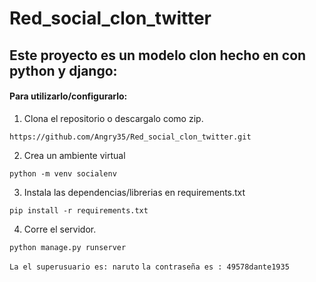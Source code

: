 # Red_social_clon_twitter
## Este proyecto es un modelo clon hecho en con python y django: 

#### Para utilizarlo/configurarlo:

1. Clona el repositorio o descargalo como zip.

```https://github.com/Angry35/Red_social_clon_twitter.git```


2. Crea un ambiente virtual 

```python -m venv socialenv```


3. Instala las dependencias/librerias en requirements.txt

```pip install -r requirements.txt```

4. Corre el servidor.

```python manage.py runserver```

 ```La el superusuario es: naruto```
 ```la contraseña es : 49578dante1935```

